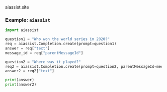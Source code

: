 aiassist.site

### Example: `aiassist` <a name="example-assist"></a>

```python
import aiassist

question1 = "Who won the world series in 2020?"
req = aiassist.Completion.create(prompt=question1)
answer = req["text"]
message_id = req["parentMessageId"]

question2 = "Where was it played?"
req2 = aiassist.Completion.create(prompt=question2, parentMessageId=message_id)
answer2 = req2["text"]

print(answer)
print(answer2)
```
